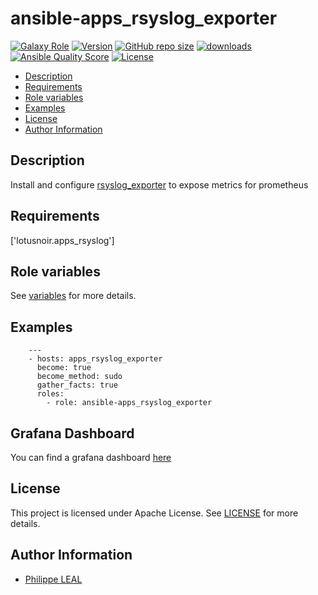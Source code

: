 # ansible-apps_rsyslog_exporter

[![Galaxy Role](https://img.shields.io/badge/galaxy-apps_rsyslog_exporter-purple?style=flat)](https://galaxy.ansible.com/lotusnoir/apps_rsyslog_exporter)
[![Version](https://img.shields.io/github/release/lotusnoir/ansible-apps_rsyslog_exporter.svg)](https://github.com/lotusnoir/ansible-apps_rsyslog_exporter/releases/latest)
[![GitHub repo size](https://img.shields.io/github/repo-size/lotusnoir/ansible-apps_rsyslog_exporter?color=orange&style=flat)](https://galaxy.ansible.com/lotusnoir/apps_rsyslog_exporter)
[![downloads](https://img.shields.io/ansible/role/d/56845)](https://galaxy.ansible.com/lotusnoir/apps_rsyslog_exporter)
[![Ansible Quality Score](https://img.shields.io/ansible/quality/56845)](https://galaxy.ansible.com/lotusnoir/apps_rsyslog_exporter)
[![License](https://img.shields.io/badge/license-Apache--2.0-brightgreen?style=flat)](https://opensource.org/licenses/Apache-2.0)

<!-- START doctoc generated TOC please keep comment here to allow auto update -->
<!-- DON'T EDIT THIS SECTION, INSTEAD RE-RUN doctoc TO UPDATE -->

- [Description](#description)
- [Requirements](#requirements)
- [Role variables](#role-variables)
- [Examples](#examples)
- [License](#license)
- [Author Information](#author-information)

<!-- END doctoc generated TOC please keep comment here to allow auto update -->

## Description

Install and configure [rsyslog_exporter](https://github.com/momorientes/rsyslog_exporter) to expose metrics for prometheus
## Requirements

['lotusnoir.apps_rsyslog']

## Role variables

See [variables](/defaults/main.yml) for more details.

## Examples

        ---
        - hosts: apps_rsyslog_exporter
          become: true
          become_method: sudo
          gather_facts: true
          roles:
            - role: ansible-apps_rsyslog_exporter

## Grafana Dashboard

You can find a grafana dashboard [here](https://grafana.com/grafana/dashboards/13556)

## License

This project is licensed under Apache License. See [LICENSE](/LICENSE) for more details.

## Author Information

- [Philippe LEAL](https://github.com/lotusnoir)
